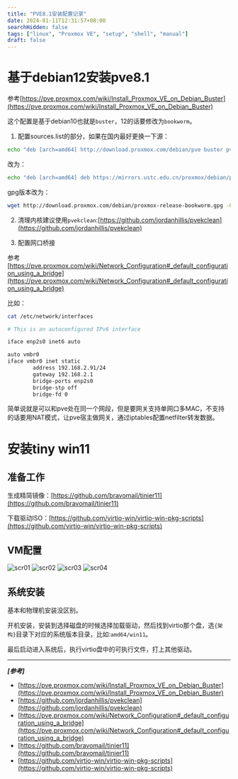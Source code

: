 ```yaml
---
title: "PVE8.1安装配置记录"
date: 2024-01-11T12:31:57+08:00
searchHidden: false
tags: ["linux", "Proxmox VE", "setup", "shell", "manual"]
draft: false
---
```


# 基于debian12安装pve8.1

参考[https://pve.proxmox.com/wiki/Install_Proxmox_VE_on_Debian_Buster](https://pve.proxmox.com/wiki/Install_Proxmox_VE_on_Debian_Buster)

这个配置是基于debian10也就是`buster`，12的话要修改为`bookworm`。

1. 配置sources.list的部分，如果在国内最好更换一下源：

```bash
echo "deb [arch=amd64] http://download.proxmox.com/debian/pve buster pve-no-subscription" > /etc/apt/sources.list.d/pve-install-repo.list
```

改为：

```bash
echo "deb [arch=amd64] deb https://mirrors.ustc.edu.cn/proxmox/debian/pve bookworm pve-no-subscription" > /etc/apt/sources.list.d/pve-install-repo.list
```

gpg版本改为：

```bash
wget http://download.proxmox.com/debian/proxmox-release-bookworm.gpg -O /etc/apt/trusted.gpg.d/proxmox-release-bookworm.gpg
```

2. 清理内核建议使用`pvekclean`:[https://github.com/jordanhillis/pvekclean](https://github.com/jordanhillis/pvekclean)

3. 配置网口桥接

参考[https://pve.proxmox.com/wiki/Network_Configuration#_default_configuration_using_a_bridge](https://pve.proxmox.com/wiki/Network_Configuration#_default_configuration_using_a_bridge)

比如：

```bash
cat /etc/network/interfaces

# This is an autoconfigured IPv6 interface

iface enp2s0 inet6 auto

auto vmbr0
iface vmbr0 inet static
        address 192.168.2.91/24
        gateway 192.168.2.1
        bridge-ports enp2s0
        bridge-stp off
        bridge-fd 0
```

简单说就是可以和pve处在同一个网段，但是要网关支持单网口多MAC，不支持的话要用NAT模式，让pve宿主做网关，通过iptables配置netfilter转发数据。


# 安装tiny win11

## 准备工作

生成精简镜像：[https://github.com/bravomail/tinier11](https://github.com/bravomail/tinier11)

下载驱动ISO：[https://github.com/virtio-win/virtio-win-pkg-scripts](https://github.com/virtio-win/virtio-win-pkg-scripts)

## VM配置
 
![scr01](/images/pve_instructions/scr01.png)
![scr02](/images/pve_instructions/scr02.png)
![scr03](/images/pve_instructions/scr02.png)
![scr04](/images/pve_instructions/scr02.png)

## 系统安装
基本和物理机安装没区别。

开机安装，安装到选择磁盘的时候选择加载驱动，然后找到virtio那个盘，选`{架构}`目录下对应的系统版本目录，比如:`amd64/win11`。

最后启动进入系统后，执行virtio盘中的可执行文件，打上其他驱动。

---
***[参考]***

- [https://pve.proxmox.com/wiki/Install_Proxmox_VE_on_Debian_Buster](https://pve.proxmox.com/wiki/Install_Proxmox_VE_on_Debian_Buster)
- [https://github.com/jordanhillis/pvekclean](https://github.com/jordanhillis/pvekclean)
- [https://pve.proxmox.com/wiki/Network_Configuration#_default_configuration_using_a_bridge](https://pve.proxmox.com/wiki/Network_Configuration#_default_configuration_using_a_bridge)
- [https://github.com/bravomail/tinier11](https://github.com/bravomail/tinier11)
- [https://github.com/virtio-win/virtio-win-pkg-scripts](https://github.com/virtio-win/virtio-win-pkg-scripts)